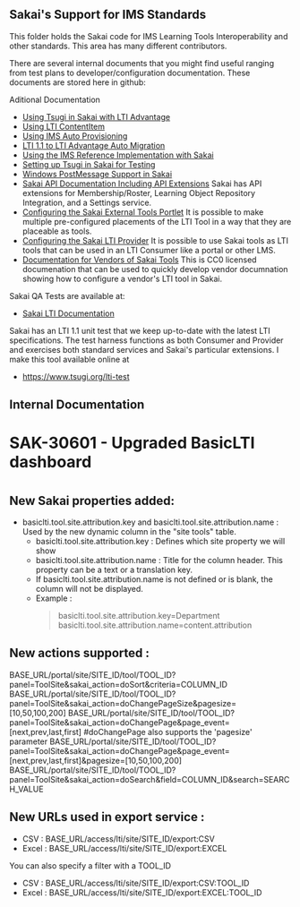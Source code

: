 Sakai's Support for IMS Standards
---------------------------------

This folder holds the Sakai code for IMS Learning Tools Interoperability and other standards.
This area has many different contributors.

There are several internal documents that you might find useful ranging from
 test plans to developer/configuration
documentation.  These documents are stored here in github:

Aditional Documentation

* [Using Tsugi in Sakai with LTI Advantage](https://www.tsugi.org/md/ADVANTAGE.md)
* [Using LTI ContentItem](docs/CONTENTITEM.md)
* [Using IMS Auto Provisioning](docs/PROVISION.md)
* [LTI 1.1 to LTI Advantage Auto Migration](docs/MIGRATION.md)
* [Using the IMS Reference Implementation with Sakai](docs/IMS_RI.md)
* [Setting up Tsugi in Sakai for Testing](docs/TSUGI.md)
* [Windows PostMessage Support in Sakai](docs/POSTMESSAGE.md)
* [Sakai API Documentation Including API Extensions](docs/sakai_basiclti_api.md)
Sakai has API extensions for Membership/Roster, Learning Object Repository Integration, and a Settings service.
* [Configuring the Sakai External Tools Portlet](docs/sakai_basiclti_portlet.md)
It is possible to make multiple pre-configured placements of the LTI Tool in a way that they are placeable as tools.
* [Configuring the Sakai LTI Provider](docs/sakai_basiclti_provider)
It is possible to use Sakai tools as LTI tools that can be used in an LTI Consumer like a portal or other LMS.
* [Documentation for Vendors of Sakai Tools](docs/sakai_basiclti_vendor.md)
This is CC0 licensed documenation that can be used to quickly develop vendor documnation showing how to configure a vendor's LTI
tool in Sakai.

Sakai QA Tests are available at:

* [Sakai LTI Documentation](https://github.com/sakaiproject/sakai/tree/master/basiclti/basiclti-docs/resources/docs)

Sakai has an LTI 1.1 unit test that we keep up-to-date with the latest LTI specifications.  The
test harness functions as both Consumer and Provider and exercises both standard services
and Sakai's particular extensions.  I make this tool available online at

* https://www.tsugi.org/lti-test

Internal Documentation
----------------------

# ######################################################
# SAK-30601 - Upgraded BasicLTI dashboard
# ######################################################
New Sakai properties added:
--------------------------------------------------------------------------------
* basiclti.tool.site.attribution.key and basiclti.tool.site.attribution.name : Used by the new dynamic column in the "site tools" table.
  - basiclti.tool.site.attribution.key : Defines which site property we will show
  - basiclti.tool.site.attribution.name : Title for the column header. This property can be a text or a translation key.
  - If basiclti.tool.site.attribution.name is not defined or is blank, the column will not be displayed.
  - Example :
    > basiclti.tool.site.attribution.key=Department
    > basiclti.tool.site.attribution.name=content.attribution


New actions supported :
--------------------------------------------------------------------------------
BASE_URL/portal/site/SITE_ID/tool/TOOL_ID?panel=ToolSite&sakai_action=doSort&criteria=COLUMN_ID
BASE_URL/portal/site/SITE_ID/tool/TOOL_ID?panel=ToolSite&sakai_action=doChangePageSize&pagesize=[10,50,100,200]
BASE_URL/portal/site/SITE_ID/tool/TOOL_ID?panel=ToolSite&sakai_action=doChangePage&page_event=[next,prev,last,first]
#doChangePage also supports the 'pagesize' parameter
BASE_URL/portal/site/SITE_ID/tool/TOOL_ID?panel=ToolSite&sakai_action=doChangePage&page_event=[next,prev,last,first]&pagesize=[10,50,100,200]
BASE_URL/portal/site/SITE_ID/tool/TOOL_ID?panel=ToolSite&sakai_action=doSearch&field=COLUMN_ID&search=SEARCH_VALUE

New URLs used in export service :
--------------------------------------------------------------------------------
- CSV : BASE_URL/access/lti/site/SITE_ID/export:CSV
- Excel : BASE_URL/access/lti/site/SITE_ID/export:EXCEL

You can also specify a filter with a TOOL_ID
- CSV : BASE_URL/access/lti/site/SITE_ID/export:CSV:TOOL_ID
- Excel : BASE_URL/access/lti/site/SITE_ID/export:EXCEL:TOOL_ID
